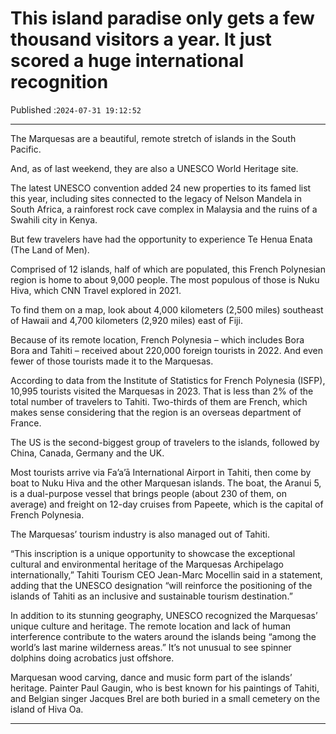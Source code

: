 # This island paradise only gets a few thousand visitors a year. It just scored a huge international recognition

Published :`2024-07-31 19:12:52`

---

The Marquesas are a beautiful, remote stretch of islands in the South Pacific.

And, as of last weekend, they are also a UNESCO World Heritage site.

The latest UNESCO convention added 24 new properties to its famed list this year, including sites connected to the legacy of Nelson Mandela in South Africa, a rainforest rock cave complex in Malaysia and the ruins of a Swahili city in Kenya.

But few travelers have had the opportunity to experience Te Henua Enata (The Land of Men).

Comprised of 12 islands, half of which are populated, this French Polynesian region is home to about 9,000 people. The most populous of those is Nuku Hiva, which CNN Travel explored in 2021.

To find them on a map, look about 4,000 kilometers (2,500 miles) southeast of Hawaii and 4,700 kilometers (2,920 miles) east of Fiji.

Because of its remote location, French Polynesia – which includes Bora Bora and Tahiti – received about 220,000 foreign tourists in 2022. And even fewer of those tourists made it to the Marquesas.

According to data from the Institute of Statistics for French Polynesia (ISFP), 10,995 tourists visited the Marquesas in 2023. That is less than 2% of the total number of travelers to Tahiti. Two-thirds of them are French, which makes sense considering that the region is an overseas department of France.

The US is the second-biggest group of travelers to the islands, followed by China, Canada, Germany and the UK.

Most tourists arrive via Fa’a’ā International Airport in Tahiti, then come by boat to Nuku Hiva and the other Marquesan islands. The boat, the Aranui 5, is a dual-purpose vessel that brings people (about 230 of them, on average) and freight on 12-day cruises from Papeete, which is the capital of French Polynesia.

The Marquesas’ tourism industry is also managed out of Tahiti.

“This inscription is a unique opportunity to showcase the exceptional cultural and environmental heritage of the Marquesas Archipelago internationally,” Tahiti Tourism CEO Jean-Marc Mocellin said in a statement, adding that the UNESCO designation “will reinforce the positioning of the islands of Tahiti as an inclusive and sustainable tourism destination.”

In addition to its stunning geography, UNESCO recognized the Marquesas’ unique culture and heritage. The remote location and lack of human interference contribute to the waters around the islands being “among the world’s last marine wilderness areas.” It’s not unusual to see spinner dolphins doing acrobatics just offshore.

Marquesan wood carving, dance and music form part of the islands’ heritage. Painter Paul Gaugin, who is best known for his paintings of Tahiti, and Belgian singer Jacques Brel are both buried in a small cemetery on the island of Hiva Oa.

---

